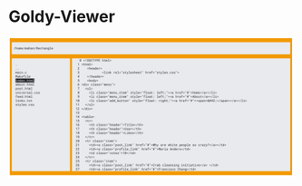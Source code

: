 # Goldy-Viewer

![alt text](https://github.com/David-Mahannah/Goldy-Viewer/blob/main/image.png?raw=true)